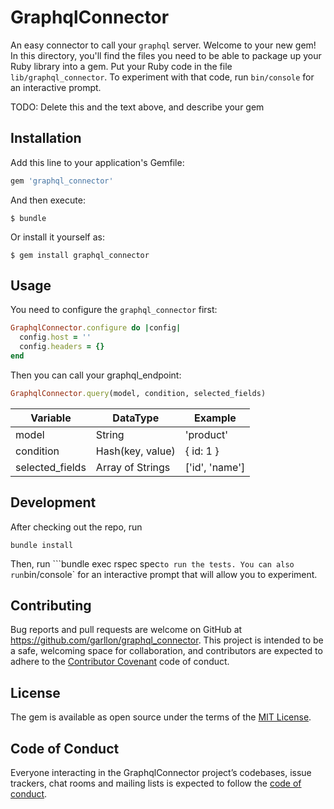 # GraphqlConnector

An easy connector to call your `graphql` server. 
Welcome to your new gem! In this directory, you'll find the files you need to be able to package up your Ruby library into a gem. Put your Ruby code in the file `lib/graphql_connector`. To experiment with that code, run `bin/console` for an interactive prompt.

TODO: Delete this and the text above, and describe your gem

## Installation

Add this line to your application's Gemfile:

```ruby
gem 'graphql_connector'
```

And then execute:

    $ bundle

Or install it yourself as:

    $ gem install graphql_connector

## Usage

You need to configure the `graphql_connector` first:
``` ruby
GraphqlConnector.configure do |config|
  config.host = ''
  config.headers = {}
end
```

Then you can call your graphql_endpoint:
```ruby
GraphqlConnector.query(model, condition, selected_fields)
```

| Variable        | DataType         | Example        |
| ----------------|------------------| ---------------|
| model           | String           | 'product'      |
| condition       | Hash(key, value) | { id: 1 }      |
| selected_fields | Array of Strings | ['id', 'name'] |

## Development

After checking out the repo, run
```shell
bundle install
```

Then, run
```bundle exec rspec spec` to run the tests.
You can also run `bin/console` for an interactive prompt that will allow you to experiment.

## Contributing

Bug reports and pull requests are welcome on GitHub at https://github.com/garllon/graphql_connector. This project is intended to be a safe, welcoming space for collaboration, and contributors are expected to adhere to the [Contributor Covenant](http://contributor-covenant.org) code of conduct.

## License

The gem is available as open source under the terms of the [MIT License](https://opensource.org/licenses/MIT).

## Code of Conduct

Everyone interacting in the GraphqlConnector project’s codebases, issue trackers, chat rooms and mailing lists is expected to follow the [code of conduct](https://github.com/[USERNAME]/graphql_connector/blob/master/CODE_OF_CONDUCT.md).
